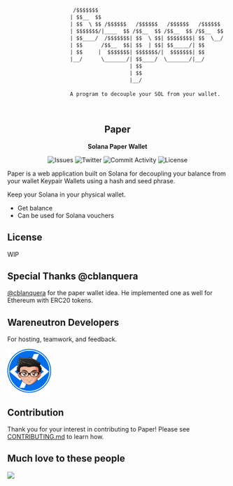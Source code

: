 ```
                  
                   
                     /$$$$$$$                                        
                    | $$__  $$                                       
                    | $$  \ $$ /$$$$$$   /$$$$$$   /$$$$$$   /$$$$$$ 
                    | $$$$$$$/|____  $$ /$$__  $$ /$$__  $$ /$$__  $$
                    | $$____/  /$$$$$$$| $$  \ $$| $$$$$$$$| $$  \__/
                    | $$      /$$__  $$| $$  | $$| $$_____/| $$      
                    | $$     |  $$$$$$$| $$$$$$$/|  $$$$$$$| $$      
                    |__/      \_______/| $$____/  \_______/|__/      
                                       | $$                          
                                       | $$                          
                                       |__/  
                   
                    A program to decouple your SOL from your wallet.
                   
                   
```

<div align="center">
	<h2>Paper</h2>
	<p>
		<strong>Solana Paper Wallet</strong>
	</p>
	<p>
		<img src="https://img.shields.io/github/issues/kquirapas/solana-paper-wallet?style=for-the-badge" alt="Issues">
		<img src="https://img.shields.io/twitter/follow/k_quirapas?color=%2300acee&style=for-the-badge" alt="Twitter">
		<img src="https://img.shields.io/github/commit-activity/w/kquirapas/solana-paper-wallet?style=for-the-badge" alt="Commit Activity">
		<img src="https://img.shields.io/github/license/kquirapas/solana-paper-wallet?style=for-the-badge" alt="License">
	</p>
</div>

Paper is a web application built on Solana for decoupling your balance from your wallet Keypair Wallets using a hash and seed phrase.

Keep your Solana in your physical wallet.

- Get balance
- Can be used for Solana vouchers

## License

WIP

## Special Thanks @cblanquera

<a href="https://github.com/cblanquera">@cblanquera</a> for the paper wallet idea. He implemented one as well for Ethereum with ERC20 tokens.

## Wareneutron Developers

For hosting, teamwork, and feedback.

<a href="https://wareneutron.com"><img width="100px" src="./client/public/assets/wnd.png" alt="WND Logo"></a>

## Contribution

Thank you for your interest in contributing to Paper! Please see [CONTRIBUTING.md](./CONTRIBUTING.md) to learn how.

## Much love to these people
<div align="left">
<a href="https://github.com/kquirapas/solana-paper-wallet/graphs/contributors">
  <img src="https://contrib.rocks/image?repo=kquirapas/solana-paper-wallet" />
</a>
</div>
